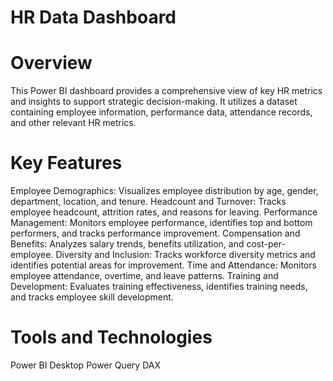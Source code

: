 # HR Data Dashboard

# Overview

This Power BI dashboard provides a comprehensive view of key HR metrics and insights to support strategic decision-making. It utilizes a dataset containing employee information, performance data, attendance records, and other relevant HR metrics.

# Key Features

Employee Demographics: Visualizes employee distribution by age, gender, department, location, and tenure.
Headcount and Turnover: Tracks employee headcount, attrition rates, and reasons for leaving.
Performance Management: Monitors employee performance, identifies top and bottom performers, and tracks performance improvement.
Compensation and Benefits: Analyzes salary trends, benefits utilization, and cost-per-employee.
Diversity and Inclusion: Tracks workforce diversity metrics and identifies potential areas for improvement.
Time and Attendance: Monitors employee attendance, overtime, and leave patterns.
Training and Development: Evaluates training effectiveness, identifies training needs, and tracks employee skill development.

# Tools and Technologies

Power BI Desktop
Power Query
DAX

